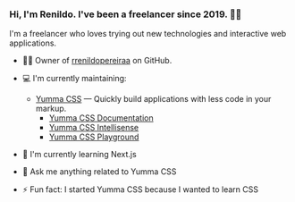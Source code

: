 ### Hi, I'm Renildo. I've been a freelancer since 2019. 👋🏽

I'm a freelancer who loves trying out new technologies and interactive web applications.

- ✍🏽 Owner of [rrenildopereiraa](https://github.com/rrenildopereiraa) on GitHub.
- 💻 I'm currently maintaining:
  - [Yumma CSS](https://github.com/yumma-lib/yumma-css) — Quickly build applications with less code in your markup.
      - [Yumma CSS Documentation](https://www.yummacss.com/)
      - [Yumma CSS Intellisense](https://marketplace.visualstudio.com/items?itemName=yumma-css.yumma-css-intellisense)
      - [Yumma CSS Playground](https://play.yummacss.com/)

- 🌱 I'm currently learning Next.js
- 💬 Ask me anything related to Yumma CSS
- ⚡ Fun fact: I started Yumma CSS because I wanted to learn CSS
